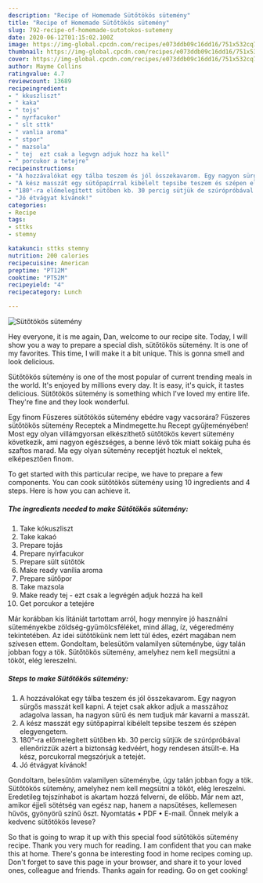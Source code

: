 ```yaml
---
description: "Recipe of Homemade Sütőtökös sütemény"
title: "Recipe of Homemade Sütőtökös sütemény"
slug: 792-recipe-of-homemade-sutotokos-sutemeny
date: 2020-06-12T01:15:02.100Z
image: https://img-global.cpcdn.com/recipes/e073ddb09c16dd16/751x532cq70/sutotokos-sutemeny-recept-foto.jpg
thumbnail: https://img-global.cpcdn.com/recipes/e073ddb09c16dd16/751x532cq70/sutotokos-sutemeny-recept-foto.jpg
cover: https://img-global.cpcdn.com/recipes/e073ddb09c16dd16/751x532cq70/sutotokos-sutemeny-recept-foto.jpg
author: Mayme Collins
ratingvalue: 4.7
reviewcount: 13689
recipeingredient:
- " kkuszliszt"
- " kaka"
- " tojs"
- " nyrfacukor"
- " slt sttk"
- " vanlia aroma"
- " stpor"
- " mazsola"
- " tej  ezt csak a legvgn adjuk hozz ha kell"
- " porcukor a tetejre"
recipeinstructions:
- "A hozzávalókat egy tálba teszem és jól összekavarom. Egy nagyon sürgős masszát kell kapni. A tejet csak akkor adjuk a masszához adagolva lassan, ha nagyon sűrű és nem tudjuk már kavarni a masszát."
- "A kész masszát egy sütőpapírral kibélelt tepsibe teszem és szépen elegyengetem."
- "180°-ra előmelegített sütőben kb. 30 percig sütjük de szúrópróbával ellenőrizzük azért a biztonság kedvéért, hogy rendesen átsült-e. Ha kész, porcukorral megszórjuk a tetejét."
- "Jó étvágyat kívánok!"
categories:
- Recipe
tags:
- sttks
- stemny

katakunci: sttks stemny 
nutrition: 200 calories
recipecuisine: American
preptime: "PT12M"
cooktime: "PT52M"
recipeyield: "4"
recipecategory: Lunch

---
```



![Sütőtökös sütemény](https://img-global.cpcdn.com/recipes/e073ddb09c16dd16/751x532cq70/sutotokos-sutemeny-recept-foto.jpg)

Hey everyone, it is me again, Dan, welcome to our recipe site. Today, I will show you a way to prepare a special dish, sütőtökös sütemény. It is one of my favorites. This time, I will make it a bit unique. This is gonna smell and look delicious.

Sütőtökös sütemény is one of the most popular of current trending meals in the world. It's enjoyed by millions every day. It is easy, it's quick, it tastes delicious. Sütőtökös sütemény is something which I've loved my entire life. They're fine and they look wonderful.

Egy finom Fűszeres sütőtökös sütemény ebédre vagy vacsorára? Fűszeres sütőtökös sütemény Receptek a Mindmegette.hu Recept gyűjteményében! Most egy olyan villámgyorsan elkészíthető sütőtökös kevert sütemény következik, ami nagyon egészséges, a benne lévő tök miatt sokáig puha és szaftos marad. Ma egy olyan sütemény receptjét hoztuk el nektek, elképesztően finom.


To get started with this particular recipe, we have to prepare a few components. You can cook sütőtökös sütemény using 10 ingredients and 4 steps. Here is how you can achieve it.

<!--inarticleads1-->

##### The ingredients needed to make Sütőtökös sütemény:

1. Take  kókuszliszt
1. Take  kakaó
1. Prepare  tojás
1. Prepare  nyírfacukor
1. Prepare  sült sütőtök
1. Make ready  vanília aroma
1. Prepare  sütőpor
1. Take  mazsola
1. Make ready  tej - ezt csak a legvégén adjuk hozzá ha kell
1. Get  porcukor a tetejére


Már korábban kis litániát tartottam arról, hogy mennyire jó használni süteményekbe zöldség-gyümölcsféléket, mind állag, íz, végeredmény tekintetében. Az idei sütőtökünk nem lett túl édes, ezért magában nem szívesen ettem. Gondoltam, belesütöm valamilyen süteménybe, úgy talán jobban fogy a tök. Sütőtökös sütemény, amelyhez nem kell megsütni a tököt, elég lereszelni. 

<!--inarticleads2-->

##### Steps to make Sütőtökös sütemény:

1. A hozzávalókat egy tálba teszem és jól összekavarom. Egy nagyon sürgős masszát kell kapni. A tejet csak akkor adjuk a masszához adagolva lassan, ha nagyon sűrű és nem tudjuk már kavarni a masszát.
1. A kész masszát egy sütőpapírral kibélelt tepsibe teszem és szépen elegyengetem.
1. 180°-ra előmelegített sütőben kb. 30 percig sütjük de szúrópróbával ellenőrizzük azért a biztonság kedvéért, hogy rendesen átsült-e. Ha kész, porcukorral megszórjuk a tetejét.
1. Jó étvágyat kívánok!


Gondoltam, belesütöm valamilyen süteménybe, úgy talán jobban fogy a tök. Sütőtökös sütemény, amelyhez nem kell megsütni a tököt, elég lereszelni. Eredetileg tejszínhabot is akartam hozzá felverni, de előbb. Már nem azt, amikor éjjeli sötétség van egész nap, hanem a napsütéses, kellemesen hűvös, gyönyörű színű őszt. Nyomtatás • PDF • E-mail. Önnek melyik a kedvenc sütőtökös levese? 

So that is going to wrap it up with this special food sütőtökös sütemény recipe. Thank you very much for reading. I am confident that you can make this at home. There's gonna be interesting food in home recipes coming up. Don't forget to save this page in your browser, and share it to your loved ones, colleague and friends. Thanks again for reading. Go on get cooking!
